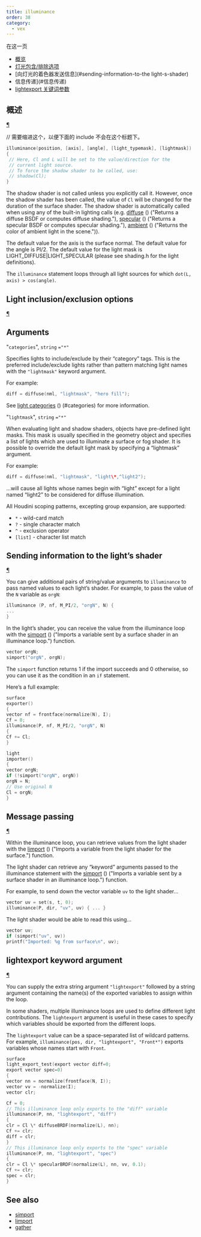 ```yaml
---
title: illuminance
order: 38
category:
  - vex
---
```


在这一页

- [概览](#overview)
- [灯光包含/排除选项](#灯光包含-排除-选项)
- [向灯光的着色器发送信息](#sending-information-to-the light-s-shader)
- 信息传递](#信息传递)
- [lightexport 关键词参数](#lightexport-keyword-argument)

## 概述

[¶](#overview)

// 需要缩进这个，以便下面的 include 不会在这个标题下。

```c
illuminance(position, [axis], [angle], [light_typemask], [lightmask])
{
 // Here, Cl and L will be set to the value/direction for the
 // current light source.
 // To force the shadow shader to be called, use:
 // shadow(Cl);
}

```

The shadow shader is not called unless you explicitly call it. However, once the shadow shader has been called, the value of `Cl` will be changed for the duration of the surface shader. The shadow shader is automatically called when using any of the built-in lighting calls (e.g. [diffuse](diffuse.html) () ("Returns a diffuse BSDF or computes diffuse shading."), [specular](specular.html) () ("Returns a specular BSDF or computes specular shading."), [ambient](ambient.html) () ("Returns the color of ambient light in the scene.")).

The default value for the axis is the surface normal. The default value for the angle is PI/2. The default value for the light mask is LIGHT_DIFFUSE|LIGHT_SPECULAR (please see shading.h for the light definitions).

The `illuminance` statement loops through all light sources for which `dot(L, axis) > cos(angle)`.

## Light inclusion/exclusion options

[¶](#light-inclusion-exclusion-options)

## Arguments

"`categories`",
`string`
`="*"`

Specifies lights to include/exclude by their “category” tags.
This is the preferred include/exclude lights rather than pattern matching
light names with the `"lightmask"` keyword argument.

For example:

```c
diff = diffuse(nml, "lightmask", "hero fill");

```

See [light categories](../../render/lights.html) () (#categories) for more information.

"`lightmask`",
`string`
`="*"`

When evaluating light and shadow shaders, objects have pre-defined light
masks. This mask is usually specified in the geometry object and
specifies a list of lights which are used to illuminate a surface or fog
shader. It is possible to override the default light mask by specifying
a “lightmask” argument.

For example:

```c
diff = diffuse(nml, "lightmask", "light\*,^light2");

```

…will cause all lights whose names begin with “light” except for a
light named “light2” to be considered for diffuse illumination.

All Houdini scoping patterns, excepting group expansion, are supported:

- `*` - wild-card match
- `?` - single character match
- `^` - exclusion operator
- `[list]` - character list match

## Sending information to the light’s shader

[¶](#sending-information-to-the-light-s-shader)

You can give additional pairs of string/value arguments to `illuminance` to pass named values to each light’s shader. For example, to pass the value of the `N` variable as `orgN`:

```c
illuminance (P, nf, M_PI/2, "orgN", N) {
...
}

```

In the light’s shader, you can receive the value from the illuminance loop with the [simport](simport.html) () ("Imports a variable sent by a surface shader in an illuminance loop.") function.

```c
vector orgN;
simport("orgN", orgN);

```

The `simport` function returns 1 if the import succeeds and 0 otherwise, so you can use it as the condition in an `if` statement.

Here’s a full example:

```c
surface
exporter()
{
vector nf = frontface(normalize(N), I);
Cf = 0;
illuminance(P, nf, M_PI/2, "orgN", N)
{
Cf += Cl;
}

light
importer()
{
vector orgN;
if (!simport("orgN", orgN))
orgN = N;
// Use original N
Cl = orgN;
}

```

## Message passing

[¶](#message-passing)

Within the illuminance loop, you can retrieve values from the light shader
with the [limport](limport.html) () ("Imports a variable from the light shader for the surface.") function.

The light shader can retrieve any “keyword” arguments passed to the illuminance
statement with the [simport](simport.html) () ("Imports a variable sent by a surface shader in an illuminance loop.") function.

For example, to send down the vector variable `uv` to the light shader…

```c
vector uv = set(s, t, 0);
illuminance(P, dir, "uv", uv) { ... }

```

The light shader would be able to read this using…

```c
vector uv;
if (simport("uv", uv))
printf("Imported: %g from surface\n", uv);

```

## lightexport keyword argument

[¶](#lightexport-keyword-argument)

You can supply the extra string argument `"lightexport"` followed by
a string argument containing the name(s) of the exported variables to
assign within the loop.

In some shaders, multiple illuminance loops are used to define different
light contributions. The `lightexport` argument is useful in these cases
to specify which variables should be exported from the different
loops.

The `lightexport` value can be a space-separated list of wildcard
patterns. For example, `illuminance(pos, dir, "lightexport", "Front*")`
exports variables whose names start with `Front`.

```c
surface
light_export_test(export vector diff=0;
export vector spec=0)
{
vector nn = normalize(frontface(N, I));
vector vv = -normalize(I);
vector clr;

Cf = 0;
// This illuminance loop only exports to the "diff" variable
illuminance(P, nn, "lightexport", "diff")
{
clr = Cl \* diffuseBRDF(normalize(L), nn);
Cf += clr;
diff = clr;
}
// This illuminance loop only exports to the "spec" variable
illuminance(P, nn, "lightexport", "spec")
{
clr = Cl \* specularBRDF(normalize(L), nn, vv, 0.1);
Cf += clr;
spec = clr;
}

```

## See also

- [simport](simport.html)
- [limport](limport.html)
- [gather](gather.html)
